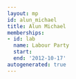 ```yaml
---
layout: mp
id: alun_michael
title: Alun Michael
memberships:
- id: lab
  name: Labour Party
  start: 
  end: '2012-10-17'
autogenerated: true
---
```

